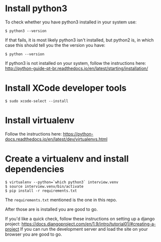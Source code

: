 # Install python3

To check whether you have python3 installed in your system use:

```
$ python3 --version
```

If that fails, it is most likely python3 isn't installed, but python2 is, in which case this should tell you the the
version you have:

```
$ python --version
```

If python3 is not installed on your system, follow the instructions here:
http://python-guide-pt-br.readthedocs.io/en/latest/starting/installation/

# Install XCode developer tools

```
$ sudo xcode-select --install
```

# Install virtualenv

Follow the instructions here: https://python-docs.readthedocs.io/en/latest/dev/virtualenvs.html

# Create a virtualenv and install dependencies

```
$ virtualenv --python=`which python3` interview.venv
$ source interview.venv/bin/activate
$ pip install -r requirements.txt
```
The `requirements.txt` mentioned is the one in this repo.

After those are is installed you are good to go.

If you'd like a quick check, follow these instructions on setting up a django project:
https://docs.djangoproject.com/en/1.9/intro/tutorial01/#creating-a-project If you can run the development server and
load the site on your browser you are good to go.
